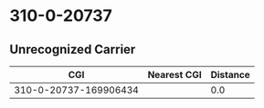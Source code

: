 # 310-0-20737
## Unrecognized Carrier


| CGI | Nearest CGI | Distance |
|-----|-------------|----------|
| 310-0-20737-169906434 |  | 0.0 |
